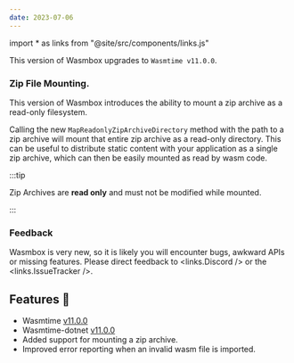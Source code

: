 ```yaml
---
date: 2023-07-06
---
```


import * as links from "@site/src/components/links.js"

This version of Wasmbox upgrades to `Wasmtime v11.0.0`.

### Zip File Mounting.

This version of Wasmbox introduces the ability to mount a zip archive as a read-only filesystem.

<!--truncate-->

Calling the new `MapReadonlyZipArchiveDirectory` method with the path to a zip archive will mount that entire zip archive as a read-only directory. This can be useful to distribute static content with your application as a single zip archive, which can then be easily mounted as read by wasm code.

:::tip

Zip Archives are **read only** and must not be modified while mounted.

:::

### Feedback

Wasmbox is very new, so it is likely you will encounter bugs, awkward APIs or missing features. Please direct feedback to <links.Discord /> or the <links.IssueTracker />.

<!--truncate-->

## Features 🚀

 - Wasmtime [v11.0.0](https://github.com/bytecodealliance/wasmtime/blob/main/RELEASES.md#1100)
 - Wasmtime-dotnet [v11.0.0](https://github.com/bytecodealliance/wasmtime-dotnet/releases/tag/v11.0.0)
 - Added support for mounting a zip archive.
 - Improved error reporting when an invalid wasm file is imported.
 